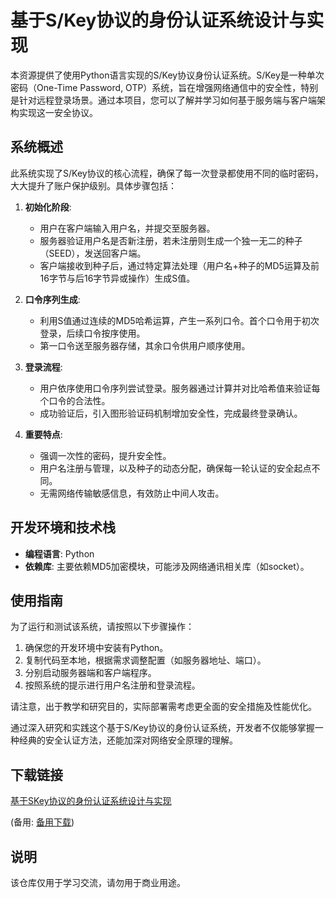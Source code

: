 # 基于S/Key协议的身份认证系统设计与实现

本资源提供了使用Python语言实现的S/Key协议身份认证系统。S/Key是一种单次密码（One-Time Password, OTP）系统，旨在增强网络通信中的安全性，特别是针对远程登录场景。通过本项目，您可以了解并学习如何基于服务端与客户端架构实现这一安全协议。

## 系统概述

此系统实现了S/Key协议的核心流程，确保了每一次登录都使用不同的临时密码，大大提升了账户保护级别。具体步骤包括：

1. **初始化阶段**:
   - 用户在客户端输入用户名，并提交至服务器。
   - 服务器验证用户名是否新注册，若未注册则生成一个独一无二的种子（SEED），发送回客户端。
   - 客户端接收到种子后，通过特定算法处理（用户名+种子的MD5运算及前16字节与后16字节异或操作）生成S值。

2. **口令序列生成**:
   - 利用S值通过连续的MD5哈希运算，产生一系列口令。首个口令用于初次登录，后续口令按序使用。
   - 第一口令送至服务器存储，其余口令供用户顺序使用。

3. **登录流程**:
   - 用户依序使用口令序列尝试登录。服务器通过计算并对比哈希值来验证每个口令的合法性。
   - 成功验证后，引入图形验证码机制增加安全性，完成最终登录确认。

4. **重要特点**:
   - 强调一次性的密码，提升安全性。
   - 用户名注册与管理，以及种子的动态分配，确保每一轮认证的安全起点不同。
   - 无需网络传输敏感信息，有效防止中间人攻击。

## 开发环境和技术栈

- **编程语言**: Python
- **依赖库**: 主要依赖MD5加密模块，可能涉及网络通讯相关库（如socket）。

## 使用指南

为了运行和测试该系统，请按照以下步骤操作：
1. 确保您的开发环境中安装有Python。
2. 复制代码至本地，根据需求调整配置（如服务器地址、端口）。
3. 分别启动服务器端和客户端程序。
4. 按照系统的提示进行用户名注册和登录流程。

请注意，出于教学和研究目的，实际部署需考虑更全面的安全措施及性能优化。

通过深入研究和实践这个基于S/Key协议的身份认证系统，开发者不仅能够掌握一种经典的安全认证方法，还能加深对网络安全原理的理解。

## 下载链接
[基于SKey协议的身份认证系统设计与实现](https://pan.quark.cn/s/b2e67bfd89ab) 

(备用: [备用下载](https://pan.baidu.com/s/199na6HgOd-QYlpqHp9D65g?pwd=1234))

## 说明

该仓库仅用于学习交流，请勿用于商业用途。
